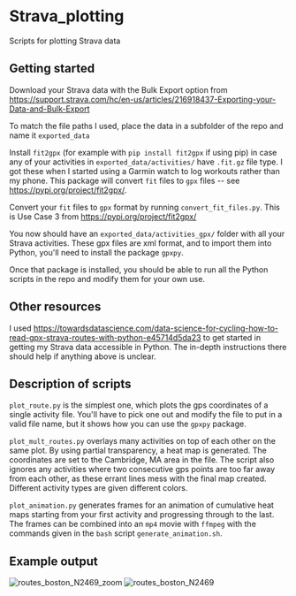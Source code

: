 # Strava_plotting
Scripts for plotting Strava data

## Getting started

Download your Strava data with the Bulk Export option from https://support.strava.com/hc/en-us/articles/216918437-Exporting-your-Data-and-Bulk-Export

To match the file paths I used, place the data in a subfolder of the repo and name it ```exported_data```

Install ```fit2gpx``` (for example with ```pip install fit2gpx``` if using pip) in case any of your activities in ```exported_data/activities/``` have ```.fit.gz``` file type. I got these when I started using a Garmin watch to log workouts rather than my phone. This package will convert ```fit``` files to ```gpx``` files -- see https://pypi.org/project/fit2gpx/.

Convert your ```fit``` files to ```gpx``` format by running ```convert_fit_files.py```. This is Use Case 3 from https://pypi.org/project/fit2gpx/

You now should have an ```exported_data/activities_gpx/``` folder with all your Strava activities. These gpx files are xml format, and to import them into Python, you'll need to install the package ```gpxpy```.

Once that package is installed, you should be able to run all the Python scripts in the repo and modify them for your own use.

## Other resources

I used https://towardsdatascience.com/data-science-for-cycling-how-to-read-gpx-strava-routes-with-python-e45714d5da23 to get started in getting my Strava data accessible in Python. The in-depth instructions there should help if anything above is unclear.

## Description of scripts

```plot_route.py``` is the simplest one, which plots the gps coordinates of a single activity file. You'll have to pick one out and modify the file to put in a valid file name, but it shows how you can use the ```gpxpy``` package.

```plot_mult_routes.py``` overlays many activities on top of each other on the same plot. By using partial transparency, a heat map is generated. The coordinates are set to the Cambridge, MA area in the file. The script also ignores any activities where two consecutive gps points are too far away from each other, as these errant lines mess with the final map created. Different activity types are given different colors.

```plot_animation.py``` generates frames for an animation of cumulative heat maps starting from your first activity and progressing through to the last. The frames can be combined into an ```mp4``` movie with ```ffmpeg``` with the commands given in the ```bash``` script ```generate_animation.sh```.

## Example output
![routes_boston_N2469_zoom](https://user-images.githubusercontent.com/2495587/150723934-3d9a5593-e1e8-4bd5-a3a1-e37c34984aa2.png)
![routes_boston_N2469](https://user-images.githubusercontent.com/2495587/150723948-8c13a92d-13df-4d0a-90a8-caa833efd596.png)
